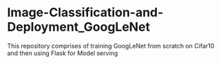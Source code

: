 # Image-Classification-and-Deployment_GoogLeNet
This repository comprises of training GoogLeNet from scratch on Cifar10 and then using Flask for Model serving
